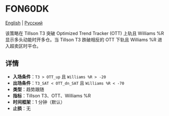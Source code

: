 # FON60DK
[English](README.md) | [Русский](README_ru.md)

该策略在 Tillson T3 突破 Optimized Trend Tracker (OTT) 上轨且 Williams %R 显示多头动能时开多仓。当 Tillson T3 跌破相反的 OTT 下轨且 Williams %R 进入超卖区时平仓。

## 详情

- **入场条件**：`T3 > OTT_up` 且 `Williams %R > -20`
- **出场条件**：`T3_SAT < OTT_dn_SAT` 且 `Williams %R < -70`
- **类型**：趋势跟随
- **指标**：Tillson T3、OTT、Williams %R
- **时间框架**：1 分钟（默认）
- **止损**：无
